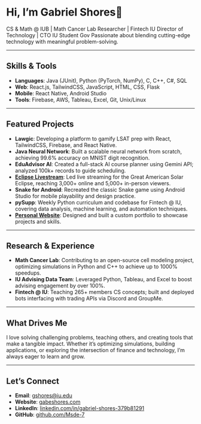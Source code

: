 # Hi, I’m Gabriel Shores👋

CS & Math @ IUB | Math Cancer Lab Researcher | Fintech IU Director of Technology | CTO IU Student Gov
Passionate about blending cutting-edge technology with meaningful problem-solving.  

---

## Skills & Tools  

- **Languages**: Java (JUnit), Python (PyTorch, NumPy), C, C++, C#, SQL  
- **Web**: React.js, TailwindCSS, JavaScript, HTML, CSS, Flask  
- **Mobile**: React Native, Android Studio  
- **Tools**: Firebase, AWS, Tableau, Excel, Git, Unix/Linux  

---

## Featured Projects  

- **Lawgic**: Developing a platform to gamify LSAT prep with React, TailwindCSS, Firebase, and React Native.  
- **Java Neural Network**: Built a scalable neural network from scratch, achieving 99.6% accuracy on MNIST digit recognition.  
- **EduAdvisor AI**: Created a full-stack AI course planner using Gemini API; analyzed 100k+ records to guide scheduling.  
- **[Eclipse Livestream](https://www.youtube.com/watch?v=r6A4q5nO0rY&ab_channel=2024TotalEclipseWebstreamsforIULuddy)**: Led live streaming for the Great American Solar Eclipse, reaching 3,000+ online and 5,000+ in-person viewers.
- **Snake for Android**: Recreated the classic Snake game using Android Studio for mobile playability and design practice.  
- **pySupp**: Weekly Python curriculum and codebase for Fintech @ IU, covering data analysis, machine learning, and automation techniques.  
- **[Personal Website](https://gabeshores.com)**: Designed and built a custom portfolio to showcase projects and skills.

---

## Research & Experience  

- **Math Cancer Lab**: Contributing to an open-source cell modeling project, optimizing simulations in Python and C++ to achieve up to 1000% speedups. 
- **IU Advising Data Team**: Leveraged Python, Tableau, and Excel to boost advising engagement by over 100%.  
- **Fintech @ IU**: Teaching 265+ members CS concepts; built and deployed bots interfacing with trading APIs via Discord and GroupMe.  

---

## What Drives Me  

I love solving challenging problems, teaching others, and creating tools that make a tangible impact. Whether it’s optimizing simulations, building applications, or exploring the intersection of finance and technology, I’m always eager to learn and grow.  

---

## Let’s Connect  

- **Email**: gshores@iu.edu  
- **Website**: [gabeshores.com](https://gabeshores.com)  
- **LinkedIn**: [linkedin.com/in/gabriel-shores-379b81291](https://linkedin.com/in/gabriel-shores-379b81291)  
- **GitHub**: [github.com/Msde-7](https://github.com/Msde-7)  
